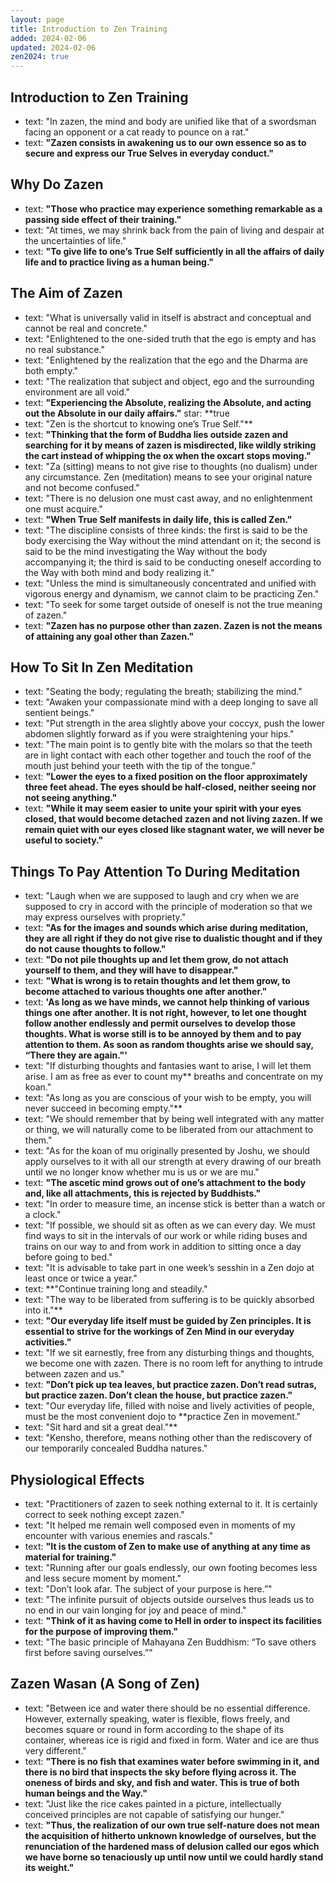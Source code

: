 ```yaml
---
layout: page
title: Introduction to Zen Training
added: 2024-02-06
updated: 2024-02-06
zen2024: true
---
```


## Introduction to Zen Training

- text: "In zazen, the mind and body are unified like that of a swordsman facing an opponent or a cat ready to pounce on a rat."
- text: **"Zazen consists in awakening us to our own essence so as to secure and express our True Selves in everyday conduct."**

## Why Do Zazen

- text: **"Those who practice may experience something remarkable as a passing side effect of their training."**
- text: "At times, we may shrink back from the pain of living and despair at the uncertainties of life."
- text: **"To give life to one’s True Self sufficiently in all the affairs of daily life and to practice living as a human being."**

## The Aim of Zazen

- text: "What is universally valid in itself is abstract and conceptual and cannot be real and concrete."
- text: "Enlightened to the one-sided truth that the ego is empty and has no real substance."
- text: "Enlightened by the realization that the ego and the Dharma are both empty."
- text: "The realization that subject and object, ego and the surrounding environment are all void."
- text: **"Experiencing the Absolute, realizing the Absolute, and acting out the Absolute in our daily affairs."**
  star: **true
- text: "Zen is the shortcut to knowing one’s True Self."**
- text: **"Thinking that the form of Buddha lies outside zazen and searching for it by means of zazen is misdirected, like wildly striking the cart instead of whipping the ox when the oxcart stops moving."**
- text: "Za (sitting) means to not give rise to thoughts (no dualism) under any circumstance. Zen (meditation) means to see your original nature and not become confused."
- text: "There is no delusion one must cast away, and no enlightenment one must acquire."
- text: **"When True Self manifests in daily life, this is called Zen."**
- text: "The discipline consists of three kinds: the first is said to be the body exercising the Way without the mind attendant on it; the second is said to be the mind investigating the Way without the body accompanying it; the third is said to be conducting oneself according to the Way with both mind and body realizing it."
- text: "Unless the mind is simultaneously concentrated and unified with vigorous energy and dynamism, we cannot claim to be practicing Zen."
- text: "To seek for some target outside of oneself is not the true meaning of zazen."
- text: **"Zazen has no purpose other than zazen. Zazen is not the means of attaining any goal other than Zazen."**

## How To Sit In Zen Meditation

- text: "Seating the body; regulating the breath; stabilizing the mind."
- text: "Awaken your compassionate mind with a deep longing to save all sentient beings."
- text: "Put strength in the area slightly above your coccyx, push the lower abdomen slightly forward as if you were straightening your hips."
- text: "The main point is to gently bite with the molars so that the teeth are in light contact with each other together and touch the roof of the mouth just behind your teeth with the tip of the tongue."
- text: **"Lower the eyes to a fixed position on the floor approximately three feet ahead. The eyes should be half-closed, neither seeing nor not seeing anything."**
- text: **"While it may seem easier to unite your spirit with your eyes closed, that would become detached zazen and not living zazen. If we remain quiet with our eyes closed like stagnant water, we will never be useful to society."**

## Things To Pay Attention To During Meditation

- text: "Laugh when we are supposed to laugh and cry when we are supposed to cry in accord with the principle of moderation so that we may express ourselves with propriety."
- text: **"As for the images and sounds which arise during meditation, they are all right if they do not give rise to dualistic thought and if they do not cause thoughts to follow."**
- text: **"Do not pile thoughts up and let them grow, do not attach yourself to them, and they will have to disappear."**
- text: **"What is wrong is to retain thoughts and let them grow, to become attached to various thoughts one after another."**
- text: **'As long as we have minds, we cannot help thinking of various things one after another. It is not right, however, to let one thought follow another endlessly and permit ourselves to develop those thoughts. What is worse still is to be annoyed by them and to pay attention to them. As soon as random thoughts arise we should say, “There they are again."'**
- text: "If disturbing thoughts and fantasies want to arise, I will let them arise. I am as free as ever to count my** breaths and concentrate on my koan."
- text: "As long as you are conscious of your wish to be empty, you will never succeed in becoming empty."**
- text: "We should remember that by being well integrated with any matter or thing, we will naturally come to be liberated from our attachment to them."
- text: "As for the koan of mu originally presented by Joshu, we should apply ourselves to it with all our strength at every drawing of our breath until we no longer know whether mu is us or we are mu."
- text: **"The ascetic mind grows out of one’s attachment to the body and, like all attachments, this is rejected by Buddhists."**
- text: "In order to measure time, an incense stick is better than a watch or a clock."
- text: "If possible, we should sit as often as we can every day. We must find ways to sit in the intervals of our work or while riding buses and trains on our way to and from work in addition to sitting once a day before going to bed."
- text: "It is advisable to take part in one week’s sesshin in a Zen dojo at least once or twice a year."
- text: **"Continue training long and steadily."
- text: "The way to be liberated from suffering is to be quickly absorbed into it."**
- text: **"Our everyday life itself must be guided by Zen principles. It is essential to strive for the workings of Zen Mind in our everyday activities."**
- text: "If we sit earnestly, free from any disturbing things and thoughts, we become one with zazen. There is no room left for anything to intrude between zazen and us."
- text: **"Don’t pick up tea leaves, but practice zazen. Don’t read sutras, but practice zazen. Don’t clean the house, but practice zazen."**
- text: "Our everyday life, filled with noise and lively activities of people, must be the most convenient dojo to **practice Zen in movement."
- text: "Sit hard and sit a great deal."**
- text: "Kensho, therefore, means nothing other than the rediscovery of our temporarily concealed Buddha natures."

## Physiological Effects

- text: "Practitioners of zazen to seek nothing external to it. It is certainly correct to seek nothing except zazen."
- text: "It helped me remain well composed even in moments of my encounter with various enemies and rascals."
- text: **"It is the custom of Zen to make use of anything at any time as material for training."**
- text: "Running after our goals endlessly, our own footing becomes less and less secure moment by moment."
- text: "Don’t look afar. The subject of your purpose is here.”"
- text: "The infinite pursuit of objects outside ourselves thus leads us to no end in our vain longing for joy and peace of mind."
- text: **"Think of it as having come to Hell in order to inspect its facilities for the purpose of improving them."**
- text: "The basic principle of Mahayana Zen Buddhism: “To save others first before saving ourselves.”"

## Zazen Wasan (A Song of Zen)
  
- text: "Between ice and water there should be no essential difference. However, externally speaking, water is flexible, flows freely, and becomes square or round in form according to the shape of its container, whereas ice is rigid and fixed in form. Water and ice are thus very different."
- text: **"There is no fish that examines water before swimming in it, and there is no bird that inspects the sky before flying across it. The oneness of birds and sky, and fish and water. This is true of both human beings and the Way."**
- text: "Just like the rice cakes painted in a picture, intellectually conceived principles are not capable of satisfying our hunger."
- text: **"Thus, the realization of our own true self-nature does not mean the acquisition of hitherto unknown knowledge of ourselves, but the renunciation of the hardened mass of delusion called our egos which we have borne so tenaciously up until now until we could hardly stand its weight."**